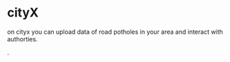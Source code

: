 # cityX

on cityx you can upload data of road potholes in your area and interact with authorties.

.
